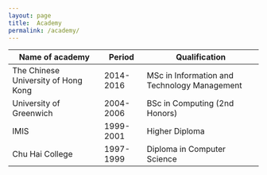 ```yaml
---
layout: page
title:  Academy
permalink: /academy/
---
```

| Name of academy| Period | Qualification |
|----------|----------|----------|
| The Chinese University of Hong Kong |2014-2016|MSc in Information and Technology Management |
| University of Greenwich |2004-2006|BSc in Computing (2nd Honors)|
| IMIS |1999-2001|Higher Diploma |
| Chu Hai College |1997-1999|Diploma in Computer Science|
